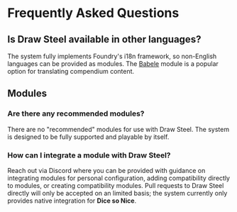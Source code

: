 # Frequently Asked Questions

## Is Draw Steel available in other languages?

The system fully implements Foundry's i18n framework, so non-English languages can be provided as modules. The [Babele](https://foundryvtt.com/packages/babele) module is a popular option for translating compendium content.

## Modules

### Are there any recommended modules?

There are no "recommended" modules for use with Draw Steel. The system is designed to be fully supported and playable by itself.

### How can I integrate a module with Draw Steel?

Reach out via Discord where you can be provided with guidance on integrating modules for personal configuration, adding compatibility directly to modules, or creating compatibility modules. Pull requests to Draw Steel directly will only be accepted on an limited basis; the system currently only provides native integration for **Dice so Nice**.
